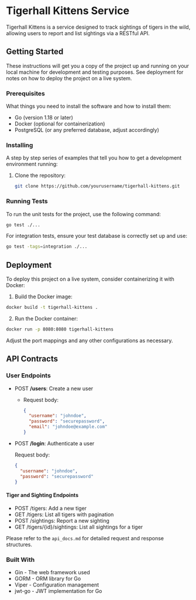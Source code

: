 # Tigerhall Kittens Service

Tigerhall Kittens is a service designed to track sightings of tigers in the wild, allowing users to report and list
sightings via a RESTful API.

## Getting Started

These instructions will get you a copy of the project up and running on your local machine for development and testing
purposes. See deployment for notes on how to deploy the project on a live system.

### Prerequisites

What things you need to install the software and how to install them:

- Go (version 1.18 or later)
- Docker (optional for containerization)
- PostgreSQL (or any preferred database, adjust accordingly)

### Installing

A step by step series of examples that tell you how to get a development environment running:

1. Clone the repository:
   ```sh
   git clone https://github.com/yourusername/tigerhall-kittens.git

### Running Tests

To run the unit tests for the project, use the following command:

```sh
go test ./...
```

For integration tests, ensure your test database is correctly set up and use:

```sh
go test -tags=integration ./...
```

## Deployment

To deploy this project on a live system, consider containerizing it with Docker:

1. Build the Docker image:

```sh
docker build -t tigerhall-kittens .
```

2. Run the Docker container:

```sh
docker run -p 8080:8080 tigerhall-kittens
```

Adjust the port mappings and any other configurations as necessary.

## API Contracts

### User Endpoints

- POST **/users**: Create a new user
    - Request body:
        ```json
        {
          "username": "johndoe",
          "password": "securepassword",
          "email": "johndoe@example.com"
        }

- POST **/login**: Authenticate a user

  Request body:
    ``` json
    {
      "username": "johndoe",
      "password": "securepassword"
    }

#### Tiger and Sighting Endpoints

- POST /tigers: Add a new tiger
- GET /tigers: List all tigers with pagination
- POST /sightings: Report a new sighting
- GET /tigers/{id}/sightings: List all sightings for a tiger

Please refer to the `api_docs.md` for detailed request and response structures.

### Built With

- Gin - The web framework used
- GORM - ORM library for Go
- Viper - Configuration management
- jwt-go - JWT implementation for Go